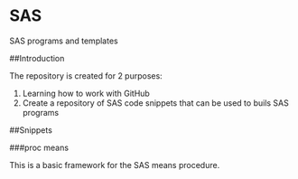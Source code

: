 # SAS
SAS programs and templates

##Introduction

The repository is created for 2 purposes:
1. Learning how to work with GitHub
1. Create a repository of SAS code snippets that can be used to buils SAS programs

##Snippets

###proc means

This is a basic framework for the SAS means procedure.
